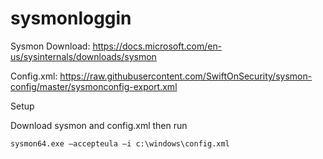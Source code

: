 # sysmonloggin


Sysmon Download: https://docs.microsoft.com/en-us/sysinternals/downloads/sysmon

Config.xml: https://raw.githubusercontent.com/SwiftOnSecurity/sysmon-config/master/sysmonconfig-export.xml



Setup 

Download sysmon and config.xml then run

```ps
sysmon64.exe –accepteula –i c:\windows\config.xml
```
